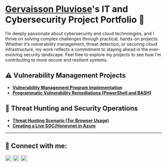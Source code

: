 # <a href="https://www.linkedin.com/in/gvpluviose/">Gervaisson Pluviose</a>'s IT and Cybersecurity Project Portfolio 🔐

I’m deeply passionate about cybersecurity and cloud technologies, and I thrive on solving complex challenges through practical, hands-on projects. Whether it’s vulnerability management, threat detection, or securing cloud infrastructure, my work reflects a commitment to staying ahead in the ever-evolving security landscape. Feel free to explore my projects to see how I’m contributing to more secure and resilient systems.

## ⚠️ Vulnerability Management Projects

- **[Vulnerability Management Program Implementation](https://github.com/joshcybertest/vulnerability-management-program)**
- **[Programmatic Vulnerability Remediations (PowerShell and BASH)](https://github.com/joshcybertest/programmatic-vulnerability-remediations)**

## 🚨 Threat Hunting and Security Operations
- **[Threat Hunting Scenario (Tor Browser Usage)](https://github.com/joshmadakor0/threat-hunting-scenario-tor)**
- **[Creating a Live SOC/Honeynet in Azure](https://github.com/gvpluviose/Cloud-SOC)**

<hr/>


<h2> 🤳 Connect with me:</h2>

[<img align="left" alt="GVPluviose | Twitter" width="22px" src="https://cdn.jsdelivr.net/npm/simple-icons@v3/icons/twitter.svg" />][twitter]
[<img align="left" alt="GVPluviose | LinkedIn" width="22px" src="https://cdn.jsdelivr.net/npm/simple-icons@v3/icons/linkedin.svg" />][linkedin]
[<img align="left" alt="GVPluviose | Instagram" width="22px" src="https://cdn.jsdelivr.net/npm/simple-icons@v3/icons/instagram.svg" />][instagram]

[twitter]: https://twitter.com/gvpluviose
[instagram]: https://www.instagram.com/gvpluviose/
[linkedin]: https://linkedin.com/in/gvpluviose
